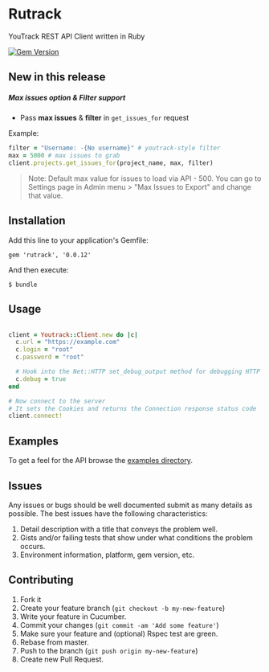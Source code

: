 # Rutrack

YouTrack REST API Client written in Ruby

[![Gem Version](https://badge.fury.io/rb/rutrack.svg)](http://badge.fury.io/rb/rutrack)

## New in this release 

##### Max issues option & Filter support

- Pass  **max issues** &  **filter** in `get_issues_for` request

Example:

```ruby
filter = "Username: -{No username}" # youtrack-style filter
max = 5000 # max issues to grab
client.projects.get_issues_for(project_name, max, filter)
```

> Note: Default max value for issues to load via API - 500. You can go to Settings page in Admin menu > "Max Issues to Export" and change that value.


## Installation

Add this line to your application's Gemfile:

    gem 'rutrack', '0.0.12'

And then execute:

    $ bundle

## Usage

```ruby

client = Youtrack::Client.new do |c|
  c.url = "https://example.com"
  c.login = "root"
  c.password = "root"

  # Hook into the Net::HTTP set_debug_output method for debugging HTTP Request/Response Cycles
  c.debug = true
end

# Now connect to the server
# It sets the Cookies and returns the Connection response status code
client.connect!

```

## Examples

To get a feel for the API browse the [examples directory](https://github.com/jwaterfaucett/youtrack/tree/master/examples).

## Issues

Any issues or bugs should be well documented submit as many details as possible.
The best issues have the following characteristics:

1. Detail description with a title that conveys the problem well.
2. Gists and/or failing tests that show under what conditions the problem occurs.
3. Environment information, platform, gem version, etc.

## Contributing

1. Fork it
2. Create your feature branch (`git checkout -b my-new-feature`)
3. Write your feature in Cucumber.
4. Commit your changes (`git commit -am 'Add some feature'`)
5. Make sure your feature and (optional) Rspec test are green.
6. Rebase from master.
7. Push to the branch (`git push origin my-new-feature`)
8. Create new Pull Request.
